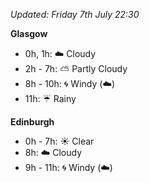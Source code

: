 *Updated: Friday 7th July 22:30*

**Glasgow**

* 0h, 1h: :cloud: Cloudy
* 2h - 7h: :partly_sunny: Partly Cloudy
* 8h - 10h: :cyclone: Windy (:cloud:)
* 11h: :umbrella: Rainy

**Edinburgh**

* 0h - 7h: :sunny: Clear
* 8h: :cloud: Cloudy
* 9h - 11h: :cyclone: Windy (:cloud:)
